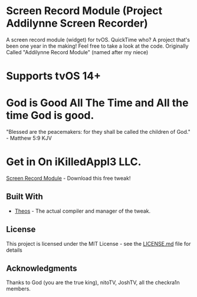# Screen Record Module (Project Addilynne Screen Recorder)
A screen record module (widget) for tvOS. QuickTime who? 
A project that's been one year in the making! Feel free to take a look at the code.
Originally Called "Addilynne Record Module" (named after my niece)


# Supports tvOS 14+

# God is Good All The Time and All the time God is good.
"Blessed are the peacemakers: for they shall be called the children of God." - Matthew 5:9 KJV


# Get in On iKilledAppl3 LLC.

[Screen Record Module](https://toxicappl3.github.io/tvrepo/) - Download this free tweak!

## Built With

* [Theos](https://github.com/theos/theos) - The actual compiler and manager of the tweak.

## License

This project is licensed under the MIT License - see the [LICENSE.md](LICENSE.md) file for details

## Acknowledgments

 Thanks to God (you are the true king), nitoTV, JoshTV, all the checkra1n members.
